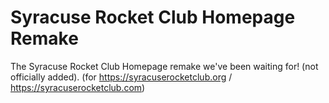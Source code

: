 # Syracuse Rocket Club Homepage Remake
The Syracuse Rocket Club Homepage remake we've been waiting for! (not officially added). (for https://syracuserocketclub.org / https://syracuserocketclub.com)
